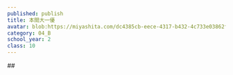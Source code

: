 ```yaml
---
published: publish
title: 本間大一優
avatar: blob:https://miyashita.com/dc4385cb-eece-4317-b432-4c733e03862f
category: 04_B
school_year: 2
class: 10
---
```

#﻿# 